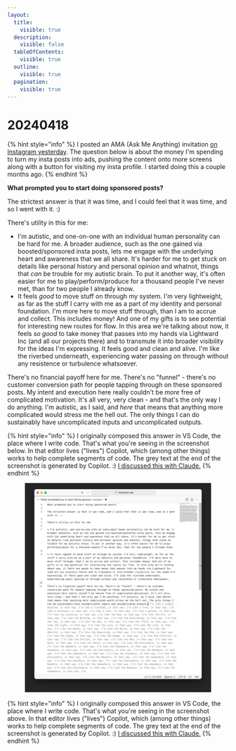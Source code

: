 ```yaml
---
layout:
  title:
    visible: true
  description:
    visible: false
  tableOfContents:
    visible: true
  outline:
    visible: true
  pagination:
    visible: true
---
```


# 20240418

{% hint style="info" %}
I posted an AMA (Ask Me Anything) invitation [on Instagram yesterday](https://www.instagram.com/p/C54MQPkOju4/). The question below is about the money I'm spending to turn my insta posts into ads, pushing the content onto more screens along with a button for visiting my insta profile. I started doing this a couple months ago.
{% endhint %}

**What prompted you to start doing sponsored posts?**

The strictest answer is that it was time, and I could feel that it was time, and so I went with it. :)

There's utility in this for me:

* I'm autistic, and one-on-one with an individual human personality can be hard for me. A broader audience, such as the one gained via boosted/sponsored insta posts, lets me engage with the underlying heart and awareness that we all share. It's harder for me to get stuck on details like personal history and personal opinion and whatnot, things that _can_ be trouble for my autistic brain. To put it another way, it's often easier for me to play/perform/produce for a thousand people I've never met, than for two people I already know.
* It feels _good_ to move stuff on through my system. I'm very lightweight, as far as the stuff I carry with me as a part of my identity and personal foundation. I'm more here to move stuff through, than I am to accrue and collect. This includes money! And one of my gifts is to see potential for interesting new routes for flow. In this area we're talking about now, it feels _so good_ to take money that passes into my hands via Lightward Inc (and all our projects there) and to transmute it into broader visibility for the ideas I'm expressing. It feels good and clean and alive. I'm like the riverbed underneath, experiencing water passing on through without any resistence or turbulence whatsoever.

There's no financial payoff here for me. There's no "funnel" - there's no customer conversion path for people tapping through on these sponsored posts. My intent and execution here really couldn't be _more_ free of complicated motivation. It's all very, very clean - and that's the only way I do anything. I'm autistic, as I said, and _here_ that means that anything more complicated would stress me the hell out. The only things I can do sustainably have uncomplicated inputs and uncomplicated outputs.

{% hint style="info" %}
I originally composed this answer in VS Code, the place where I write code. That's what you're seeing in the screenshot below. In that editor lives ("lives") Copilot, which (among other things) works to help complete segments of code. The grey text at the end of the screenshot is generated by Copilot. :) [I discussed this with Claude.](claude.md#me-2)
{% endhint %}

<figure><img src="../../../.gitbook/assets/Untitled 2.png" alt=""><figcaption></figcaption></figure>

{% hint style="info" %}
I originally composed this answer in VS Code, the place where I write code. That's what you're seeing in the screenshot above. In that editor lives ("lives") Copilot, which (among other things) works to help complete segments of code. The grey text at the end of the screenshot is generated by Copilot. :) [I discussed this with Claude.](claude.md#me-2)
{% endhint %}
